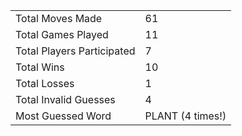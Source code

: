 |              |                |
| ---------------- | ----------------------------- |
| Total Moves Made | 61 |
| Total Games Played | 11 |
| Total Players Participated | 7 |
| Total Wins | 10 |
| Total Losses | 1 |
| Total Invalid Guesses | 4 |
| Most Guessed Word | PLANT (4 times!) |
